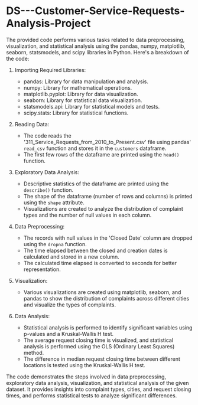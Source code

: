 # DS---Customer-Service-Requests-Analysis-Project


The provided code performs various tasks related to data preprocessing, visualization, and statistical analysis using the pandas, numpy, matplotlib, seaborn, statsmodels, and scipy libraries in Python. Here's a breakdown of the code:

1. Importing Required Libraries:
   - pandas: Library for data manipulation and analysis.
   - numpy: Library for mathematical operations.
   - matplotlib.pyplot: Library for data visualization.
   - seaborn: Library for statistical data visualization.
   - statsmodels.api: Library for statistical models and tests.
   - scipy.stats: Library for statistical functions.

2. Reading Data:
   - The code reads the '311_Service_Requests_from_2010_to_Present.csv' file using pandas' `read_csv` function and stores it in the `customers` dataframe.
   - The first few rows of the dataframe are printed using the `head()` function.

3. Exploratory Data Analysis:
   - Descriptive statistics of the dataframe are printed using the `describe()` function.
   - The shape of the dataframe (number of rows and columns) is printed using the `shape` attribute.
   - Visualizations are created to analyze the distribution of complaint types and the number of null values in each column.

4. Data Preprocessing:
   - The records with null values in the 'Closed Date' column are dropped using the `dropna` function.
   - The time elapsed between the closed and creation dates is calculated and stored in a new column.
   - The calculated time elapsed is converted to seconds for better representation.

5. Visualization:
   - Various visualizations are created using matplotlib, seaborn, and pandas to show the distribution of complaints across different cities and visualize the types of complaints.

6. Data Analysis:
   - Statistical analysis is performed to identify significant variables using p-values and a Kruskal-Wallis H test.
   - The average request closing time is visualized, and statistical analysis is performed using the OLS (Ordinary Least Squares) method.
   - The difference in median request closing time between different locations is tested using the Kruskal-Wallis H test.

The code demonstrates the steps involved in data preprocessing, exploratory data analysis, visualization, and statistical analysis of the given dataset. It provides insights into complaint types, cities, and request closing times, and performs statistical tests to analyze significant differences.
